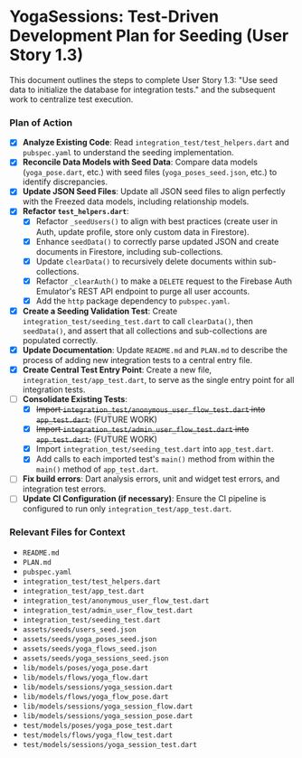 # YogaSessions: Test-Driven Development Plan for Seeding (User Story 1.3)

This document outlines the steps to complete User Story 1.3: "Use seed data to initialize the database for integration tests." and the subsequent work to centralize test execution.

### Plan of Action

- [x] **Analyze Existing Code**: Read `integration_test/test_helpers.dart` and `pubspec.yaml` to understand the seeding implementation.
- [x] **Reconcile Data Models with Seed Data**: Compare data models (`yoga_pose.dart`, etc.) with seed files (`yoga_poses_seed.json`, etc.) to identify discrepancies.
- [x] **Update JSON Seed Files**: Update all JSON seed files to align perfectly with the Freezed data models, including relationship models.
- [x] **Refactor `test_helpers.dart`**:
    - [x] Refactor `_seedUsers()` to align with best practices (create user in Auth, update profile, store only custom data in Firestore).
    - [x] Enhance `seedData()` to correctly parse updated JSON and create documents in Firestore, including sub-collections.
    - [x] Update `clearData()` to recursively delete documents within sub-collections.
    - [x] Refactor `_clearAuth()` to make a `DELETE` request to the Firebase Auth Emulator's REST API endpoint to purge all user accounts.
    - [x] Add the `http` package dependency to `pubspec.yaml`.
- [x] **Create a Seeding Validation Test**: Create `integration_test/seeding_test.dart` to call `clearData()`, then `seedData()`, and assert that all collections and sub-collections are populated correctly.
- [x] **Update Documentation**: Update `README.md` and `PLAN.md` to describe the process of adding new integration tests to a central entry file.
- [x] **Create Central Test Entry Point**: Create a new file, `integration_test/app_test.dart`, to serve as the single entry point for all integration tests.
- [ ] **Consolidate Existing Tests**:
    - [x] ~~Import `integration_test/anonymous_user_flow_test.dart` into `app_test.dart`.~~ (FUTURE WORK)
    - [x] ~~Import `integration_test/admin_user_flow_test.dart` into `app_test.dart`.~~ (FUTURE WORK)
    - [x] Import `integration_test/seeding_test.dart` into `app_test.dart`.
    - [x] Add calls to each imported test's `main()` method from within the `main()` method of `app_test.dart`.
- [ ] **Fix build errors**: Dart analysis errors, unit and widget test errors, and integration test errors.
- [ ] **Update CI Configuration (if necessary)**: Ensure the CI pipeline is configured to run only `integration_test/app_test.dart`.
### Relevant Files for Context

*   `README.md`
*   `PLAN.md`
*   `pubspec.yaml`
*   `integration_test/test_helpers.dart`
*   `integration_test/app_test.dart`
*   `integration_test/anonymous_user_flow_test.dart`
*   `integration_test/admin_user_flow_test.dart`
*   `integration_test/seeding_test.dart`
*   `assets/seeds/users_seed.json`
*   `assets/seeds/yoga_poses_seed.json`
*   `assets/seeds/yoga_flows_seed.json`
*   `assets/seeds/yoga_sessions_seed.json`
*   `lib/models/poses/yoga_pose.dart`
*   `lib/models/flows/yoga_flow.dart`
*   `lib/models/sessions/yoga_session.dart`
*   `lib/models/flows/yoga_flow_pose.dart`
*   `lib/models/sessions/yoga_session_flow.dart`
*   `lib/models/sessions/yoga_session_pose.dart`
*   `test/models/poses/yoga_pose_test.dart`
*   `test/models/flows/yoga_flow_test.dart`
*   `test/models/sessions/yoga_session_test.dart`
